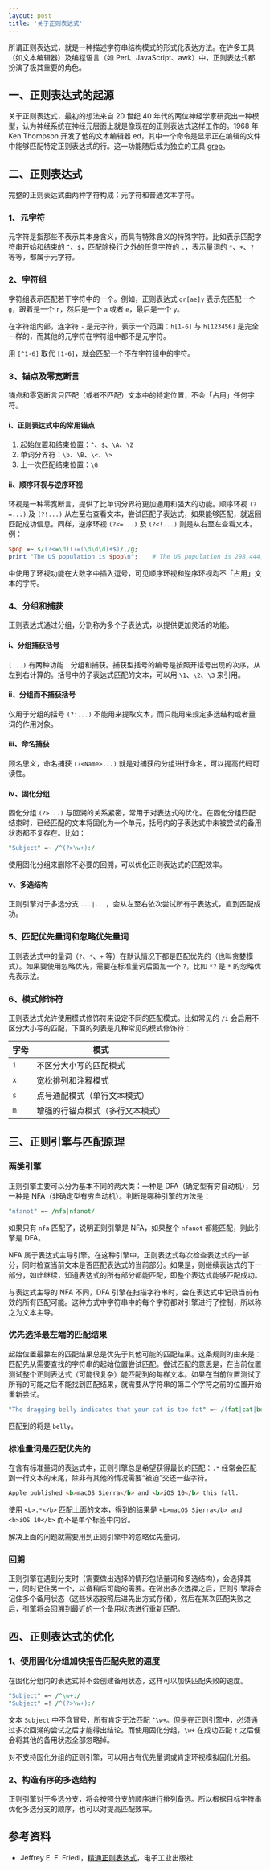 ```yaml
---
layout: post
title: '关于正则表达式'
---
```


所谓正则表达式，就是一种描述字符串结构模式的形式化表达方法。在许多工具（如文本编辑器）及编程语言（如 Perl、JavaScript、awk）中，正则表达式都扮演了极其重要的角色。

## 一、正则表达式的起源

关于正则表达式，最初的想法来自 20 世纪 40 年代的两位神经学家研究出一种模型，认为神经系统在神经元层面上就是像现在的正则表达式这样工作的。1968 年 Ken Thompson 开发了他的文本编辑器 ed，其中一个命令是显示正在编辑的文件中能够匹配特定正则表达式的行。这一功能随后成为独立的工具 [grep](https://zh.wikipedia.org/wiki/Grep)。

## 二、正则表达式

完整的正则表达式由两种字符构成：元字符和普通文本字符。

### 1、元字符

元字符是指那些不表示其本身含义，而具有特殊含义的特殊字符。比如表示匹配字符串开始和结束的 `^`、`$`，匹配除换行之外的任意字符的 `.`，表示量词的 `*`、`+`、`?` 等等，都属于元字符。

### 2、字符组

字符组表示匹配若干字符中的一个。例如，正则表达式 `gr[ae]y` 表示先匹配一个 `g`，跟着是一个 `r`，然后是一个 `a` 或者 `e`，最后是一个 `y`。

在字符组内部，连字符 `-` 是元字符，表示一个范围：`h[1-6]` 与 `h[123456]` 是完全一样的，而其他的元字符在字符组中都不是元字符。

用 `[^1-6]` 取代 `[1-6]`，就会匹配一个不在字符组中的字符。

### 3、锚点及零宽断言

锚点和零宽断言只匹配（或者不匹配）文本中的特定位置，不会「占用」任何字符。

#### i、正则表达式中的常用锚点

1. 起始位置和结束位置：`^`、`$`、`\A`、`\Z`
2. 单词分界符：`\b`、`\B`、`\<`、`\>`
3. 上一次匹配结束位置：`\G`

#### ii、顺序环视与逆序环视

环视是一种零宽断言，提供了比单词分界符更加通用和强大的功能。顺序环视 `(?=...)` 及 `(?!...)` 从左至右查看文本，尝试匹配子表达式，如果能够匹配，就返回匹配成功信息。同样，逆序环视 `(?<=...)` 及 `(?<!...)` 则是从右至左查看文本。例：

~~~perl
$pop =~ s/(?<=\d)(?=(\d\d\d)+$)/,/g;
print "The US population is $pop\n";	# The US population is 298,444,215
~~~

中使用了环视功能在大数字中插入逗号，可见顺序环视和逆序环视均不「占用」文本的字符。

### 4、分组和捕获

正则表达式通过分组，分割称为多个子表达式，以提供更加灵活的功能。

#### i、分组捕获括号

`(...)` 有两种功能：分组和捕获。捕获型括号的编号是按照开括号出现的次序，从左到右计算的。括号中的子表达式匹配的文本，可以用 `\1`、`\2`、`\3` 来引用。

#### ii、分组而不捕获括号

仅用于分组的括号 `(?:...)` 不能用来提取文本，而只能用来规定多选结构或者量词的作用对象。

#### iii、命名捕获

顾名思义，命名捕获 `(?<Name>...)` 就是对捕获的分组进行命名，可以提高代码可读性。

#### iv、固化分组

固化分组 `(?>...)` 与回溯的关系紧密，常用于对表达式的优化。在固化分组匹配结束时，已经匹配的文本将固化为一个单元，括号内的子表达式中未被尝试的备用状态都不复存在。比如：

~~~perl
"Subject" =~ /^(?>\w+):/
~~~

使用固化分组来删除不必要的回溯，可以优化正则表达式的匹配效率。

#### v、多选结构

正则引擎对于多选分支 `...|...`，会从左至右依次尝试所有子表达式，直到匹配成功。

### 5、匹配优先量词和忽略优先量词

正则表达式中的量词（`?`、`*`、`+` 等）在默认情况下都是匹配优先的（也叫贪婪模式）。如果要使用忽略优先，需要在标准量词后面加一个 `?`，比如 `*?` 是 `*` 的忽略优先表示法。

### 6、模式修饰符

正则表达式允许使用模式修饰符来设定不同的匹配模式。比如常见的 `/i` 会启用不区分大小写的匹配，下面的列表是几种常见的模式修饰符：

| 字母   | 模式   |
|--------|--------------------------------|
| `i`    | 不区分大小写的匹配模式   |
| `x`    | 宽松排列和注释模式   |
| `s`    | 点号通配模式（单行文本模式）   |
| `m`    | 增强的行锚点模式（多行文本模式）   |


## 三、正则引擎与匹配原理

### 两类引擎

正则引擎主要可以分为基本不同的两大类：一种是 DFA（确定型有穷自动机），另一种是 NFA（非确定型有穷自动机）。判断是哪种引擎的方法是：

~~~perl
"nfanot" =~ /nfa|nfanot/
~~~

如果只有 `nfa` 匹配了，说明正则引擎是 NFA，如果整个 `nfanot` 都能匹配，则此引擎是 DFA。

NFA 属于表达式主导引擎。在这种引擎中，正则表达式每次检查表达式的一部分，同时检查当前文本是否匹配表达式的当前部分。如果是，则继续表达式的下一部分，如此继续，知道表达式的所有部分都能匹配，即整个表达式能够匹配成功。

与表达式主导的 NFA 不同，DFA 引擎在扫描字符串时，会在表达式中记录当前有效的所有匹配可能。这种方式中字符串中的每个字符都对引擎进行了控制，所以称之为文本主导。

### 优先选择最左端的匹配结果

起始位置最靠左的匹配结果总是优先于其他可能的匹配结果。这条规则的由来是：匹配先从需要查找的字符串的起始位置尝试匹配。尝试匹配的意思是，在当前位置测试整个正则表达式（可能很复杂）能匹配到的每样文本。如果在当前位置测试了所有的可能之后不能找到匹配结果，就需要从字符串的第二个字符之前的位置开始重新尝试。

~~~perl
"The dragging belly indicates that your cat is too fat" =~ /(fat|cat|belly|your)/
~~~

匹配到的将是 `belly`。

### 标准量词是匹配优先的

在含有标准量词的表达式中，正则引擎总是希望获得最长的匹配：`.*` 经常会匹配到一行文本的末尾，除非有其他的情况需要“被迫”交还一些字符。

~~~html
Apple published <b>macOS Sierra</b> and <b>iOS 10</b> this fall.
~~~

使用 `<b>.*</b>` 匹配上面的文本，得到的结果是 `<b>macOS Sierra</b> and <b>iOS 10</b>` 而不是单个标签中内容。

解决上面的问题就需要用到正则引擎中的忽略优先量词。

### 回溯

正则引擎在遇到分支时（需要做出选择的情形包括量词和多选结构），会选择其一，同时记住另一个，以备稍后可能的需要。在做出多次选择之后，正则引擎将会记住多个备用状态（这些状态按照后进先出方式存储），然后在某次匹配失败之后，引擎将会回溯到最近的一个备用状态进行重新匹配。


## 四、正则表达式的优化

### 1、使用固化分组加快报告匹配失败的速度

在固化分组内的表达式将不会创建备用状态，这样可以加快匹配失败的速度。

~~~perl
"Subject" =~ /^\w+:/
"Subject" =! /^(?>\w+):/
~~~

文本 `Subject` 中不含冒号，所有肯定无法匹配 `^\w+`。但是在正则引擎中，必须通过多次回溯的尝试之后才能得出结论。而使用固化分组，`\w+` 在成功匹配 `t` 之后便会将其他的备用状态全部忽略掉。

对不支持固化分组的正则引擎，可以用占有优先量词或肯定环视模拟固化分组。


### 2、构造有序的多选结构

正则引擎对于多选分支，将会按照分支的顺序进行排列备选。所以根据目标字符串优化多选分支的顺序，也可以对提高匹配效率。


## 参考资料

* Jeffrey E. F. Friedl，[精通正则表达式](https://book.douban.com/subject/2154713/)，电子工业出版社